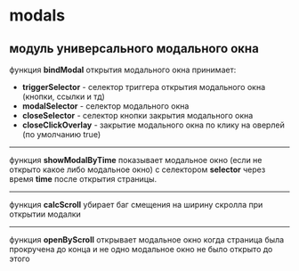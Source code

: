 # modals
## модуль универсального модального окна

функция **bindModal** открытия модального окна принимает:
  + **triggerSelector** - селектор триггера открытия модального окна (кнопки, ссылки и тд)
  + **modalSelector** - селектор модального окна
  + **closeSelector** - селектор кнопки закрытия модального окна
  + **closeClickOverlay** - закрытие модального окна по клику на оверлей (по умолчанию true)

---

функция **showModalByTime** показывает модальное окно (если не открыто какое либо модальное окно) с селектором **selector** через время **time** после открытия страницы.

---

функция **calcScroll** убирает баг смещения на ширину скролла при открытии модалки

---

функция **openByScroll** открывает модальное окно когда страница была прокручена до конца и не одно модальное окно не было открыто до этого
